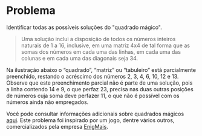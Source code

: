# Problema
Identificar todas as possíveis soluções do "quadrado mágico".

> Uma solução inclui a disposição de todos os números inteiros naturais de 1 a 16, inclusive, 
> em uma matriz 4x4 de tal forma que as somas dos números em cada uma das linhas, 
> em cada uma das colunas e em cada uma das diagonais seja 34. 

Na ilustração abaixo o “quadrado”, “matriz” ou “tabuleiro” está parcialmente preenchido, restando o acréscimo dos números 2, 3, 4, 6, 10, 12 e 13. Observe que este preenchimento parcial não é parte de uma solução, pois a linha contendo 14 e 9, o que perfaz 23, precisa nas duas outras posições de números cuja soma deve perfazer 11, o que não é possível com os números ainda não empregados.

Você pode consultar informações adicionais sobre quadrados mágicos [aqui](https://pt.wikipedia.org/wiki/Quadrado_m%C3%A1gico). 
Este problema foi inspirado por um jogo, dentre vários outros, comercializados pela empresa 
[EnigMais](https://www.enigmais.com.br/). 
